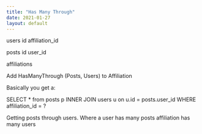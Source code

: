 ```yaml
---
title: "Has Many Through"
date: 2021-01-27
layout: default
---
```






users
id
affiliation_id

posts
id
user_id


affiliations


Add HasManyThrough  (Posts, Users) to Affiliation

Basically you get a:

SELECT * from posts p
  INNER JOIN users u  on u.id = posts.user_id
  WHERE affiliation_id = ?

  Getting posts through users.
  Where a user has many posts
  affiliation has many users
